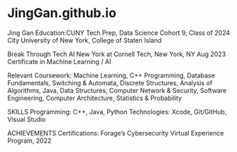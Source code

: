 # JingGan.github.io

Jing Gan
Education:CUNY Tech Prep, Data Science Cohort 9, Class of 2024
          City University of New York,  College of Staten  Island

Break Through Tech AI New York at Cornell Tech, New York, NY						       Aug 2023    
Certificate in Machine Learning / AI

Relevant Coursework: 
Machine Learning, C++ Programming, Database Fundamentals, Switching & Automata, Discrete Structures, Analysis of  Algorithms,  Java, Data Structures, Computer Network & Security,  Software Engineering, Computer Architecture, Statistics & Probability 

SKILLS
Programming: C++, Java, Python
Technologies: Xcode, Git/GitHub, Visual Studio

ACHIEVEMENTS
Certifications: Forage’s Cybersecurity Virtual Experience Program, 2022
